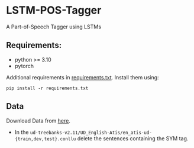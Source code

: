 # LSTM-POS-Tagger
A Part-of-Speech Tagger using LSTMs

## Requirements:
- python >= 3.10
- pytorch

Additional requirements in [requirements.txt](requirements.txt). Install them using:
```shell
pip install -r requirements.txt
```

## Data
 Download Data from [here](https://lindat.mff.cuni.cz/repository/xmlui/handle/11234/1-4923).
- In the `ud-treebanks-v2.11/UD_English-Atis/en_atis-ud-{train,dev,test}.conllu` delete the sentences containing the SYM tag.
